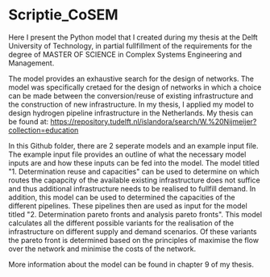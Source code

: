 # Scriptie_CoSEM
 
Here I present the Python model that I created during my thesis at the Delft University of Technology, in partial fullfillment of the requirements for the degree of MASTER OF SCIENCE in Complex Systems Engineering and Management.

The model provides an exhaustive search for the design of networks. The model was specifically cretaed for the design of networks in which a choice can be made between the conversion/reuse of existing infrastructure and the construction of new infrastructure. In my thesis, I applied my model to design hydrogen pipeline infrastructure in the Netherlands. My thesis can be found at: https://repository.tudelft.nl/islandora/search/W.%20Nijmeijer?collection=education 

In this Github folder, there are 2 seperate models and an example input file. The example input file provides an outline of what the necessary model inputs are and how these inputs can be fed into the model. The model titled "1. Determination reuse and capacities" can be used to determine on which routes the capapcity of the available existing infrastructure does not suffice and thus additional infrastructure needs to be realised to fullfill demand. In addition, this model can be used to determined the capacities of the different pipelines. These pipelines then are used as input for the model titled "2. Determination pareto fronts and analysis pareto fronts". This model calculates all the different possible variants for the realisation of the infrastructure on different supply and demand scenarios. Of these variants the pareto front is determined based on the principles of maximise the flow over the network and minimise the costs of the network.

More information about the model can be found in chapter 9 of my thesis. 
